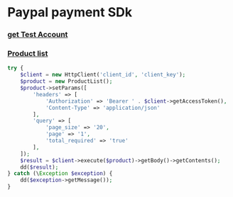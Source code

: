 # Paypal payment SDk

### [get Test Account](https://developer.paypal.com/)

### [Product list](https://developer.paypal.com/docs/api/catalog-products/v1/#products_list)

```php
try {
    $client = new HttpClient('client_id', 'client_key');
    $product = new ProductList();
    $product->setParams([
        'headers' => [
            'Authorization' => 'Bearer ' . $client->getAccessToken(),
            'Content-Type' => 'application/json'
        ],
        'query' => [
            'page_size' => '20',
            'page' => '1',
            'total_required' => 'true'
        ],
    ]);
    $result = $client->execute($product)->getBody()->getContents();
    dd($result);
} catch (\Exception $exception) {
    dd($exception->getMessage());
}
```